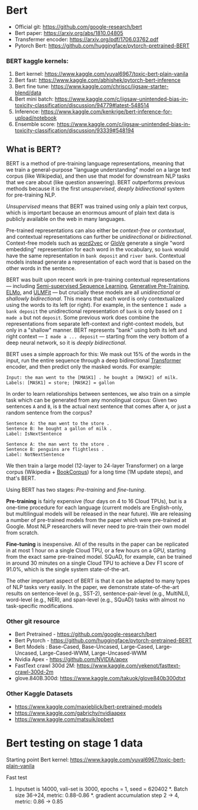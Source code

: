 # Bert 
* Official git: https://github.com/google-research/bert
* Bert paper: https://arxiv.org/abs/1810.04805
* Transfermer encoder: https://arxiv.org/pdf/1706.03762.pdf
* Pytorch Bert: https://github.com/huggingface/pytorch-pretrained-BERT

### BERT kaggle kernels:
1. Bert kernel: https://www.kaggle.com/yuval6967/toxic-bert-plain-vanila
1. Bert fast: https://www.kaggle.com/abhishek/pytorch-bert-inference
1. Bert fine tune: https://www.kaggle.com/chriscc/jigsaw-starter-blend/data
1. Bert mini batch: https://www.kaggle.com/c/jigsaw-unintended-bias-in-toxicity-classification/discussion/94779#latest-548514
1. Inference: https://www.kaggle.com/kenkrige/bert-inference-for-upload/notebook
1. Ensemble score: https://www.kaggle.com/c/jigsaw-unintended-bias-in-toxicity-classification/discussion/93339#548194


## What is BERT?

BERT is a method of pre-training language representations, meaning that we train
a general-purpose "language understanding" model on a large text corpus (like
Wikipedia), and then use that model for downstream NLP tasks that we care about
(like question answering). BERT outperforms previous methods because it is the
first *unsupervised*, *deeply bidirectional* system for pre-training NLP.

*Unsupervised* means that BERT was trained using only a plain text corpus, which
is important because an enormous amount of plain text data is publicly available
on the web in many languages.

Pre-trained representations can also either be *context-free* or *contextual*,
and contextual representations can further be *unidirectional* or
*bidirectional*. Context-free models such as
[word2vec](https://www.tensorflow.org/tutorials/representation/word2vec) or
[GloVe](https://nlp.stanford.edu/projects/glove/) generate a single "word
embedding" representation for each word in the vocabulary, so `bank` would have
the same representation in `bank deposit` and `river bank`. Contextual models
instead generate a representation of each word that is based on the other words
in the sentence.

BERT was built upon recent work in pre-training contextual representations —
including [Semi-supervised Sequence Learning](https://arxiv.org/abs/1511.01432),
[Generative Pre-Training](https://blog.openai.com/language-unsupervised/),
[ELMo](https://allennlp.org/elmo), and
[ULMFit](http://nlp.fast.ai/classification/2018/05/15/introducting-ulmfit.html)
— but crucially these models are all *unidirectional* or *shallowly
bidirectional*. This means that each word is only contextualized using the words
to its left (or right). For example, in the sentence `I made a bank deposit` the
unidirectional representation of `bank` is only based on `I made a` but not
`deposit`. Some previous work does combine the representations from separate
left-context and right-context models, but only in a "shallow" manner. BERT
represents "bank" using both its left and right context — `I made a ... deposit`
— starting from the very bottom of a deep neural network, so it is *deeply
bidirectional*.

BERT uses a simple approach for this: We mask out 15% of the words in the input,
run the entire sequence through a deep bidirectional
[Transformer](https://arxiv.org/abs/1706.03762) encoder, and then predict only
the masked words. For example:

```
Input: the man went to the [MASK1] . he bought a [MASK2] of milk.
Labels: [MASK1] = store; [MASK2] = gallon
```

In order to learn relationships between sentences, we also train on a simple
task which can be generated from any monolingual corpus: Given two sentences `A`
and `B`, is `B` the actual next sentence that comes after `A`, or just a random
sentence from the corpus?

```
Sentence A: the man went to the store .
Sentence B: he bought a gallon of milk .
Label: IsNextSentence
```

```
Sentence A: the man went to the store .
Sentence B: penguins are flightless .
Label: NotNextSentence
```

We then train a large model (12-layer to 24-layer Transformer) on a large corpus
(Wikipedia + [BookCorpus](http://yknzhu.wixsite.com/mbweb)) for a long time (1M
update steps), and that's BERT.

Using BERT has two stages: *Pre-training* and *fine-tuning*.

**Pre-training** is fairly expensive (four days on 4 to 16 Cloud TPUs), but is a
one-time procedure for each language (current models are English-only, but
multilingual models will be released in the near future). We are releasing a
number of pre-trained models from the paper which were pre-trained at Google.
Most NLP researchers will never need to pre-train their own model from scratch.

**Fine-tuning** is inexpensive. All of the results in the paper can be
replicated in at most 1 hour on a single Cloud TPU, or a few hours on a GPU,
starting from the exact same pre-trained model. SQuAD, for example, can be
trained in around 30 minutes on a single Cloud TPU to achieve a Dev F1 score of
91.0%, which is the single system state-of-the-art.

The other important aspect of BERT is that it can be adapted to many types of
NLP tasks very easily. In the paper, we demonstrate state-of-the-art results on
sentence-level (e.g., SST-2), sentence-pair-level (e.g., MultiNLI), word-level
(e.g., NER), and span-level (e.g., SQuAD) tasks with almost no task-specific
modifications.


### Other git resource
* Bert Pretrained - https://github.com/google-research/bert
* Bert Pytorch - https://github.com/huggingface/pytorch-pretrained-BERT
* Bert Models : Base-Cased, Base-Uncased, Large-Cased, Large-Uncased, Large-Cased-WWM, Large-Uncased-WWM
* Nvidia Apex - https://github.com/NVIDIA/apex 
* FastText crawl 300d 2M: https://www.kaggle.com/yekenot/fasttext-crawl-300d-2m
* glove.840B.300d: https://www.kaggle.com/takuok/glove840b300dtxt

### Other Kaggle Datasets
* https://www.kaggle.com/maxjeblick/bert-pretrained-models
* https://www.kaggle.com/gabrichy/nvidiaapex
* https://www.kaggle.com/matsuik/ppbert


# Bert testing on stage 1 data

Starting point Bert kernel: https://www.kaggle.com/yuval6967/toxic-bert-plain-vanila

Fast test
  1. Inputset is 14000, vali-set is 3000, epochs = 1, seed = 620402
    *. Batch size 36->24, metric: 0.88-0.86
    *. gradient accumulation step 2 -> 4, metric: 0.86 -> 0.85
